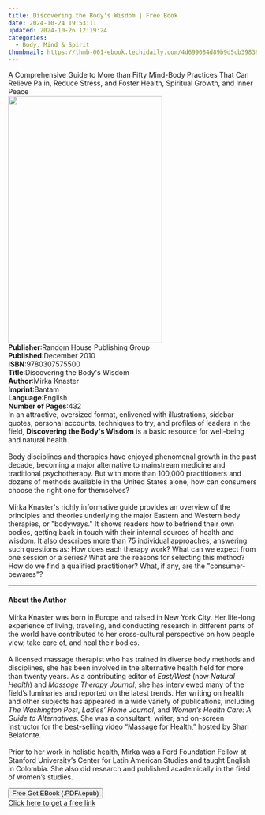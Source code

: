 ```yaml
---
title: Discovering the Body's Wisdom | Free Book
date: 2024-10-24 19:53:11
updated: 2024-10-26 12:19:24
categories:
  - Body, Mind & Spirit
thumbnail: https://thmb-001-ebook.techidaily.com/4d699084d89b9d5cb398395b4f4d61ab8b0bc8e7c4012b560603ffb2df9c93b2.jpg
---
```

<main id="book-container">
  <div class="flex flex-col">
    <div class="book-brief flex-1 py-6 px-4 sm:p-6 md:py-10 md:px-8">
      <!-- brief-->
      <div class="book-brief-main">
        A Comprehensive Guide to More than Fifty Mind-Body Practices That Can
        Relieve Pa in, Reduce Stress, and Foster Health, Spiritual Growth, and
        Inner Peace
      </div>
    </div>
    <div
      class="book-meta-info flex-1 grid gap-4 col-start-1 col-end-3 row-start-1 sm:mb-6 sm:grid-cols-4 lg:gap-6 lg:col-start-2 lg:row-end-6 lg:row-span-6 lg:mb-0"
    >
      <div
        class="book-meta-info-left place-content-center mt-4 p-4 text-sm leading-6 col-start-2 col-span-2 dark:text-slate-400"
      >
        <img
          class="w-full h-500 object-cover rounded-lg sm:h-255 sm:col-span-2 lg:col-span-full"
          src="https://img-001-ebook.techidaily.com/9425e3c461911dce705e7b3548f9d4cce4251eb16f4a2bed1cab85a7ed381770.jpg"
          alt=""
          width="312"
          height="500"
        />
      </div>
      <div
        class="book-meta-info-right mt-2 col-start-1 row-start-2 col-span-3 self-center"
      >
        <!-- meta data  -->
        <div class="flex flex-col px-4 md:px-8">
          <div class="flex-1">
            <strong>Publisher</strong>:<span class="px-2"
              >Random House Publishing Group</span
            >
          </div>
          <div class="flex-1">
            <strong>Published</strong>:<span class="px-2">December 2010</span>
          </div>
          <div class="flex-1">
            <strong>ISBN</strong>:<span class="px-2">9780307575500</span>
          </div>
          <div class="flex-1">
            <strong>Title</strong>:<span class="px-2"
              >Discovering the Body&#39;s Wisdom</span
            >
          </div>
          <div class="flex-1">
            <strong>Author</strong>:<span class="px-2">Mirka Knaster</span>
          </div>
          <div class="flex-1">
            <strong>Imprint</strong>:<span class="px-2">Bantam</span>
          </div>
          <div class="flex-1">
            <strong>Language</strong>:<span class="px-2">English</span>
          </div>
          <div class="flex-1">
            <strong>Number of Pages</strong>:<span class="px-2">432</span>
          </div>
        </div>
      </div>
    </div>
    <div class="book-description flex-1 py-6 px-4 sm:p-6 md:py-10 md:px-8">
      <div class="book-description-main">
        <div accordion-content="" id="description">
          In an attractive, oversized format, enlivened with illustrations,
          sidebar quotes, personal accounts, techniques to try, and profiles of
          leaders in the field, <b>Discovering the Body's Wisdom</b> is a basic
          resource for well-being and natural health.<br /><br />Body
          disciplines and therapies have enjoyed phenomenal growth in the past
          decade, becoming a major alternative to mainstream medicine and
          traditional psychotherapy. But with more than 100,000 practitioners
          and dozens of methods available in the United States alone, how can
          consumers choose the right one for themselves?<br /><br />Mirka
          Knaster's richly informative guide provides an overview of the
          principles and theories underlying the major Eastern and Western body
          therapies, or "bodyways." It shows readers how to befriend their own
          bodies, getting back in touch with their internal sources of health
          and wisdom. It also describes more than 75 individual approaches,
          answering such questions as: How does each therapy work? What can we
          expect from one session or a series? What are the reasons for
          selecting this method? How do we find a qualified practitioner? What,
          if any, are the "consumer-bewares"?
        </div>
        <div class="accordion-fader"></div>
      </div>
    </div>
    <div class="book-excerpts flex-1 py-6 px-4 sm:p-6 md:py-10 md:px-8">
      <!-- excerpts-->
      <div class="book-excerpts-main">
        <hr />
        <h4 class="placeholder placeholder-heading">
          <span>About the Author</span>
        </h4>
        <p>
          Mirka Knaster was born in Europe and raised in New York City. Her
          life-long experience of living, traveling, and conducting research in
          different parts of the world have contributed to her cross-cultural
          perspective on how people view, take care of, and heal their
          bodies.<br /><br />A licensed massage therapist who has trained in
          diverse body methods and disciplines, she has been involved in the
          alternative health field for more than twenty years. As a contributing
          editor of <i>East/West</i> (now <i>Natural Health</i>) and
          <i>Massage Therapy Journal</i>, she has interviewed many of the
          field’s luminaries and reported on the latest trends. Her writing on
          health and other subjects has appeared in a wide variety of
          publications, including <i>The Washington Post</i>,
          <i>Ladies’ Home Journal</i>, and
          <i>Women’s Health Care: A Guide to Alternatives</i>. She was a
          consultant, writer, and on-screen instructor for the best-selling
          video “Massage for Health,” hosted by Shari Belafonte.<br /><br />Prior
          to her work in holistic health, Mirka was a Ford Foundation Fellow at
          Stanford University’s Center for Latin American Studies and taught
          English in Colombia. She also did research and published academically
          in the field of women’s studies.
        </p>
      </div>
    </div>
    <div
      class="book-about-author flex-1 py-6 px-4 sm:p-6 md:py-10 md:px-8"
    ></div>
    <div class="book-free-get flex-1 py-6 px-4 sm:p-6 md:py-10 md:px-8">
      <button
        id="btn-free-get"
        class="bg-blue-500 hover:bg-blue-700 text-white font-bold py-2 px-4 rounded"
      >
        Free Get EBook (.PDF/.epub)
      </button>
      <div id="countdown-display" class="px-2 text-lg mt-2"></div>
      <a
        id="free-link"
        class="hidden bg-blue-500 hover:bg-blue-700 text-white font-bold py-2 px-4 rounded"
        href="https://www.ebooks.com/en-us/book/466110/discovering-the-body-s-wisdom/mirka-knaster/"
        target="_blank"
        >Click here to get a free link</a
      >
    </div>
    <script>
      let countdownTime = 0;
      let countdownInterval = null;
      document
        .getElementById('btn-free-get')
        .addEventListener('click', startCountdown);
      function startCountdown() {
        countdownTime = new Date().getTime() + 60000 * 3;
        countdownInterval = setInterval(updateCountdown, 1000);
        document.getElementById('btn-free-get').disabled = true;
        document
          .getElementById('btn-free-get')
          .classList.add('bg-gray-500', 'cursor-not-allowed');
      }
      function updateCountdown() {
        let currentTime = new Date().getTime();
        let timeLeft = countdownTime - currentTime;
        let secondsLeft = Math.floor(timeLeft / 1000);
        document.getElementById('countdown-display').innerHTML =
          `Remaining time: ${secondsLeft} seconds.`;
        if (secondsLeft <= 0) {
          clearInterval(countdownInterval);
          document.getElementById('btn-free-get').classList.add('hidden');
          document.getElementById('free-link').classList.remove('hidden');
          document.getElementById('countdown-display').innerHTML = '';
        }
      }
    </script>
  </div>
</main>
